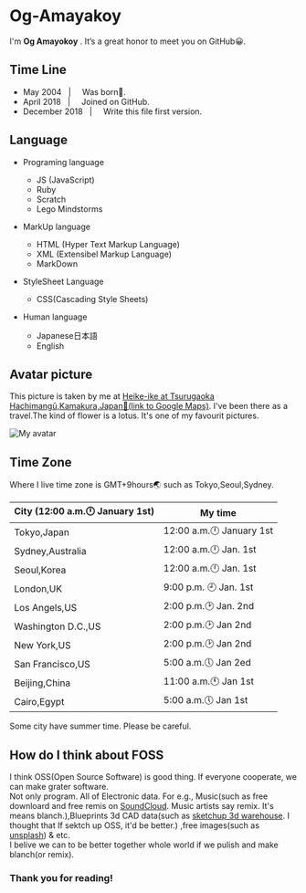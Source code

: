 
# Og-Amayakoy


I'm **Og Amayokoy** . It’s a great honor to meet you on GitHub😀. 


## Time Line

* May 2004 &nbsp;       | &nbsp; &nbsp; Was born🐣.
* April 2018 &nbsp;     | &nbsp; &nbsp; Joined on GitHub.
* December 2018 &nbsp;  | &nbsp; &nbsp; Write this file first version.


## Language

* Programing language
  * JS (JavaScript)
  * Ruby
  * Scratch
  * Lego Mindstorms

* MarkUp language
  * HTML (Hyper Text Markup Language)
  * XML (Extensibel Markup Language)
  * MarkDown
  
* StyleSheet Language
  * CSS(Cascading Style Sheets)
  
* Human language
  * Japanese日本語
  * English
  
 ## Avatar picture
 
 This picture is taken by me at [Heike-ike at Tsurugaoka Hachimangū,Kamakura,Japan🗾(link to Google Maps)](https://www.google.co.jp/maps/place/%E5%B9%B3%E5%AE%B6%E6%B1%A0/@35.3246602,139.5544657,16.82z/data=!4m12!1m6!3m5!1s0x0:0xa867ad10105036b5!2sTsurugaoka+Hachiman-g%C5%AB!8m2!3d35.3260978!4d139.5564131!3m4!1s0x0:0xb8469aa71994fc1e!8m2!3d35.3243542!4d139.5546149).
 I've been there as a travel.The kind of flower is a lotus. It's one of my favourit pictures.
 
 ![My avatar](https://avatars2.githubusercontent.com/u/38034251?s=460&v=4)
 
 ## Time Zone
 
 Where I live time zone is GMT+9hours🌏 such as Tokyo,Seoul,Sydney.
 
 City (12:00 a.m.🕛 January 1st)| My time
 -------------------------------|------
 Tokyo,Japan|12:00 a.m.🕛 January 1st
 Sydney,Australia|12:00 a.m.🕛 Jan. 1st
 Seoul,Korea|12:00 a.m.🕛 Jan. 1st
 London,UK |9:00 p.m. 🕘 Jan. 1st
 Los Angels,US|2:00 p.m.🕑 Jan. 2nd
 Washington D.C.,US|2:00 p.m.🕑 Jan 2nd
 New York,US|2:00 p.m.🕑 Jan 2nd
 San Francisco,US|5:00 a.m.🕔 Jan 2ed
 Beijing,China|11:00 a.m.🕚 Jan 1st
 Cairo,Egypt|5:00 a.m.🕔 Jan 1st
 
Some city have summer time. Please be careful.


## How do I think about FOSS

I think OSS(Open Source Software) is good thing. If everyone cooperate, we can make grater software.   
Not only program. All of Electronic data. For e.g., Music(such as free downloard and free remis on [SoundCloud](https://soundcloud.com). Music artists say remix. It's means blanch.),Blueprints 3d CAD data(such as  [sketchup 3d warehouse](https://3dwarehouse.sketchup.com/?hl=en). I thought that If sektch up OSS, it'd be better.) ,free images(such as [unsplash](https://unsplash.com/)) & etc.  
I belive we can to be better together whole world if we pulish and make blanch(or remix). 



### Thank you for reading!
